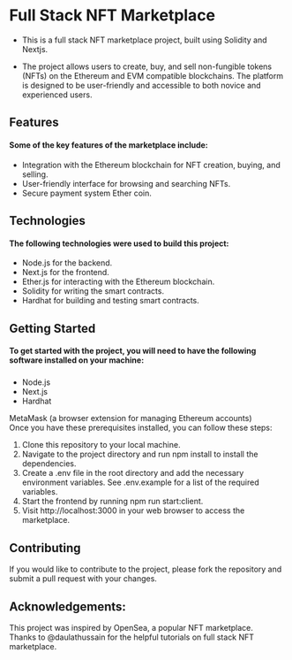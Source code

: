 # Full Stack NFT Marketplace </br>

 	
* This is a full stack NFT marketplace project, built using Solidity and Nextjs.

* The project allows users to create, buy, and sell non-fungible tokens (NFTs) on the Ethereum and EVM compatible blockchains. The platform is designed to be user-friendly and accessible to both novice and experienced users.

## Features

#### Some of the key features of the marketplace include:

* Integration with the Ethereum blockchain for NFT creation, buying, and selling. 
* User-friendly interface for browsing and searching NFTs.
* Secure payment system Ether coin.

## Technologies

#### The following technologies were used to build this project:

* Node.js for the backend.
* Next.js for the frontend.
* Ether.js for interacting with the Ethereum blockchain.
* Solidity for writing the smart contracts.	
* Hardhat for building and testing smart contracts.

## Getting Started

#### To get started with the project, you will need to have the following software installed on your machine:
#####
* Node.js
* Next.js
* Hardhat


MetaMask (a browser extension for managing Ethereum accounts)</br>
Once you have these prerequisites installed, you can follow these steps:

1. Clone this repository to your local machine.</br>
2. Navigate to the project directory and run npm install to install the dependencies.</br>
3. Create a .env file in the root directory and add the necessary environment variables. See .env.example for a list of the required variables.</br>
4. Start the frontend by running npm run start:client.</br>
5. Visit http://localhost:3000 in your web browser to access the marketplace.</br>



## Contributing

If you would like to contribute to the project, please fork the repository and submit a pull request with your changes.

## Acknowledgements:

This project was inspired by OpenSea, a popular NFT marketplace.</br>
Thanks to @daulathussain for the helpful tutorials on full stack NFT marketplace.

